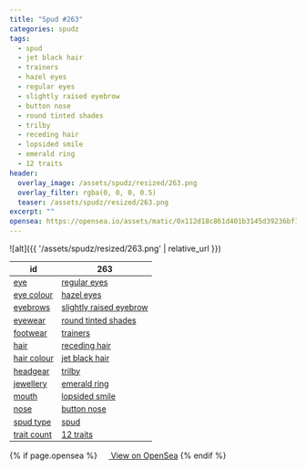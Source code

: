 ```yaml
---
title: "Spud #263"
categories: spudz
tags:
  - spud
  - jet black hair
  - trainers
  - hazel eyes
  - regular eyes
  - slightly raised eyebrow
  - button nose
  - round tinted shades
  - trilby
  - receding hair
  - lopsided smile
  - emerald ring
  - 12 traits
header:
  overlay_image: /assets/spudz/resized/263.png
  overlay_filter: rgba(0, 0, 0, 0.5)
  teaser: /assets/spudz/resized/263.png
excerpt: ""
opensea: https://opensea.io/assets/matic/0x112d18c861d401b3145d39236bf149f01e18beed/263
---
```

![alt]({{ '/assets/spudz/resized/263.png' | relative_url }})

| id | 263 |
|-|-|
| <a href="/traits/eye/#trait-type">eye</a> | <a href="/traits/eye/regular-eyes/1/#trait">regular eyes</a> |
| <a href="/traits/eye-colour/#trait-type">eye colour</a> | <a href="/traits/eye-colour/hazel-eyes/1/#trait">hazel eyes</a> |
| <a href="/traits/eyebrows/#trait-type">eyebrows</a> | <a href="/traits/eyebrows/slightly-raised-eyebrow/1/#trait">slightly raised eyebrow</a> |
| <a href="/traits/eyewear/#trait-type">eyewear</a> | <a href="/traits/eyewear/round-tinted-shades/1/#trait">round tinted shades</a> |
| <a href="/traits/footwear/#trait-type">footwear</a> | <a href="/traits/footwear/trainers/1/#trait">trainers</a> |
| <a href="/traits/hair/#trait-type">hair</a> | <a href="/traits/hair/receding-hair/1/#trait">receding hair</a> |
| <a href="/traits/hair-colour/#trait-type">hair colour</a> | <a href="/traits/hair-colour/jet-black-hair/1/#trait">jet black hair</a> |
| <a href="/traits/headgear/#trait-type">headgear</a> | <a href="/traits/headgear/trilby/1/#trait">trilby</a> |
| <a href="/traits/jewellery/#trait-type">jewellery</a> | <a href="/traits/jewellery/emerald-ring/1/#trait">emerald ring</a> |
| <a href="/traits/mouth/#trait-type">mouth</a> | <a href="/traits/mouth/lopsided-smile/1/#trait">lopsided smile</a> |
| <a href="/traits/nose/#trait-type">nose</a> | <a href="/traits/nose/button-nose/1/#trait">button nose</a> |
| <a href="/traits/spud-type/#trait-type">spud type</a> | <a href="/traits/spud-type/spud/1/#trait">spud</a> |
| <a href="/traits/trait-count/#trait-type">trait count</a> | <a href="/traits/trait-count/12-traits/1/#trait">12 traits</a> |

{% if page.opensea %}
<a href="{{page.opensea}}" class="btn btn--info" onclick="window.open(this.href, '_blank'); return false;"><img src="/assets/images/opensea.svg" width="16px"><span>  View on OpenSea</span></a>
{% endif %}
